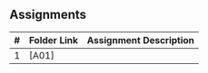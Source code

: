 ## Assignments

|  #  | Folder Link | Assignment Description |
| :-: | ----------- | ---------------------- |
|  1  | [A01]       |                        |
